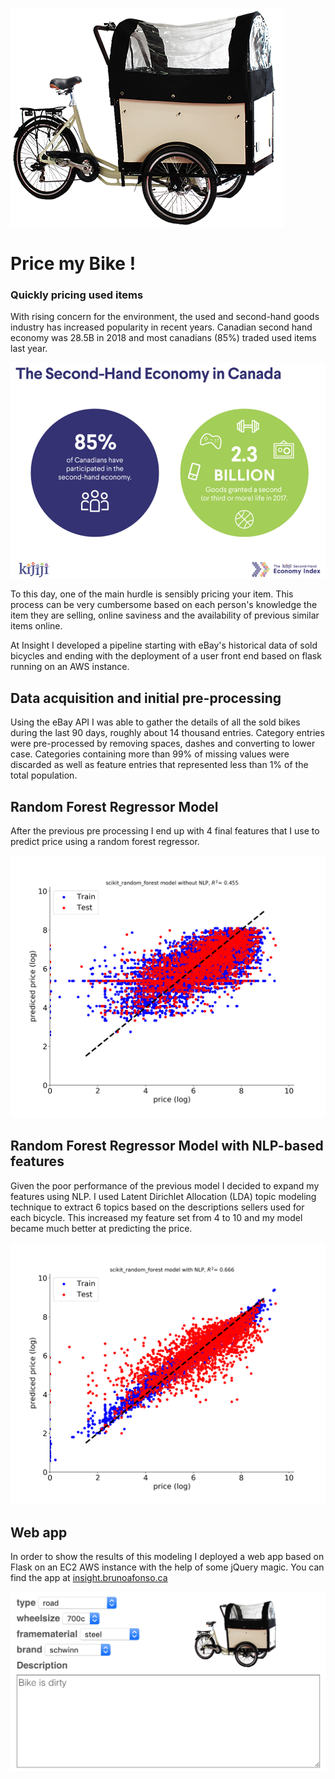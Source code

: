 ![bike_logo](old_bike.png "Easy pricing used items!")
#  Price my Bike !
### Quickly pricing used items

With rising concern for the environment, the used and second-hand goods industry has increased popularity in recent years. Canadian second hand economy was 28.5B in 2018 and most canadians (85%) traded used items last year. 

![kijiji_info](kijiji_stats.png "Statistics by Kijiji Canada") 

To this day, one of the main hurdle is sensibly pricing your item. This process can be very cumbersome based on each person's knowledge the item they are selling, online saviness and the availability of previous similar items online.

At Insight I developed a pipeline starting with eBay's historical data of sold bicycles and ending with the deployment of a user front end based on flask running on an AWS instance.
 
## Data acquisition and initial pre-processing

Using the eBay API I was able to gather the details of all the sold bikes during the last 90 days, roughly about 14 thousand entries. Category entries were pre-processed by removing spaces, dashes and converting to lower case. Categories containing more than 99% of missing values were discarded as well as feature entries that represented less than 1% of the total population. 

## Random Forest Regressor Model

After the previous pre processing I end up with 4 final features that I use to predict price using a random forest regressor.

![rrf_wo_nlp](bike_model_using_scikit_random_forest_no_nlp.png "Random Forest Regressor without NLP")

## Random Forest Regressor Model with NLP-based features

Given the poor performance of the previous model I decided to expand my features using NLP. I used Latent Dirichlet Allocation (LDA) topic modeling technique to extract 6 topics based on the descriptions sellers used for each bicycle. This increased my feature set from 4 to 10 and my model became much better at predicting the price.

![rrf_with_nlp](bike_model_using_scikit_random_forest_with_nlp.png "Random Forest Regressor with NLP-based features")

## Web app

In order to show the results of this modeling I deployed a web app based on Flask on an EC2 AWS instance with the help of some jQuery magic. You can find the app at [insight.brunoafonso.ca](http://insight.brunoafonso.ca)

![web_app](webapp_picture.png "Snapshot of web app")
